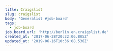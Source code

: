 ```yaml
---
title: Craigslist
slug: craigslist
body: 'Generalist #job-board'
tags:
  - job-board
job_board_url: 'http://berlin.en.craigslist.de'
created_at: '2017-06-28T20:22:06.805Z'
updated_at: '2019-06-16T10:36:08.536Z'
---
```


